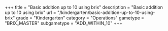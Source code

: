 +++
title = "Basic addition up to 10 using brix"
description = "Basic addition up to 10 using brix"
url = "/kindergarten/basic-addition-up-to-10-using-brix"
grade = "Kindergarten"
category = "Operations"
gametype = "BRIX_MASTER"
subgametype = "ADD_WITHIN_10"
+++